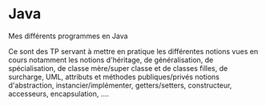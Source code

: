 # Java
Mes différents programmes en Java

Ce sont des TP servant à mettre en pratique les différentes notions vues en cours notamment les notions d'héritage, de généralisation,
de spécialisation, de classe mère/super classe et de classes filles, de surcharge, UML, attributs et méthodes publiques/privés
notions d'abstraction, instancier/implémenter, getters/setters, constructeur, accesseurs, encapsulation, ....
